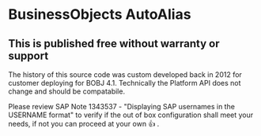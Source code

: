 # BusinessObjects AutoAlias
## This is published free without warranty or support

  The history of this source code was custom developed back in 2012 for customer deploying for BOBJ 4.1.  Technically the Platform API does not change and should be compatabile.

  Please review SAP Note 1343537 - "Displaying SAP usernames in the USERNAME format" to verify if the out of box configuration shall meet your needs, if not you can proceed at your own :+1: .



